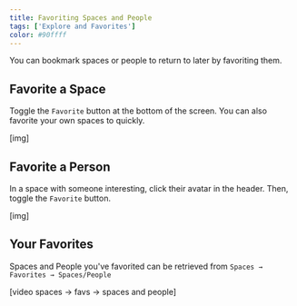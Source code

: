 ```yaml
---
title: Favoriting Spaces and People
tags: ['Explore and Favorites']
color: #90ffff
---
```


You can bookmark spaces or people to return to later by favoriting them.

## Favorite a Space

Toggle the `Favorite` button at the bottom of the screen. You can also favorite your own spaces to quickly.

[img]

## Favorite a Person

In a space with someone interesting, click their avatar in the header. Then, toggle the `Favorite` button.

[img]

## Your Favorites

Spaces and People you've favorited can be retrieved from `Spaces → Favorites → Spaces/People`

[video spaces → favs → spaces and people]